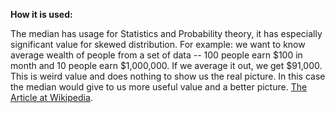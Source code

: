 **How it is used:**

The median has usage for Statistics and Probability theory,
it has especially significant value for skewed distribution.
For example: we want to know average wealth of people from a set of data --
100 people earn $100 in month and 10 people earn $1,000,000. If we average it out,
we get $91,000. This is weird value and does nothing to show us the real picture.
In this case the median would give to us more useful value and a better picture.
[The Article at Wikipedia](http://en.wikipedia.org/wiki/Median).
